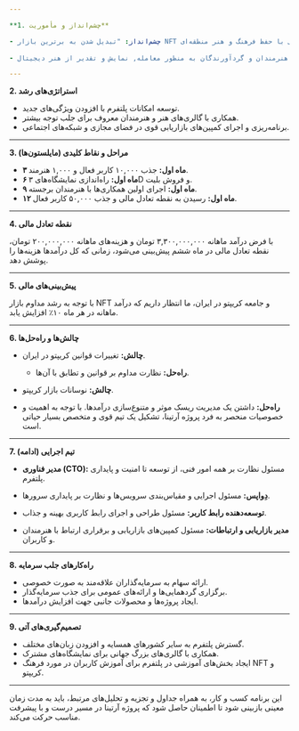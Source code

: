 ```yaml
---

**1. چشم‌انداز و مأموریت**

- چشم‌انداز: "تبدیل شدن به برترین بازار NFT پارسی با حفظ فرهنگ و هنر منطقه‌ای."
  
- مأموریت: "فراهم آوردن یک پلتفرم قدرتمند و امن برای هنرمندان و گردآورندگان به منظور معامله, نمایش و تقدیر از هنر دیجیتال."

---
```


**2. استراتژی‌های رشد**

- توسعه امکانات پلتفرم با افزودن ویژگی‌های جدید.
- همکاری با گالری‌های هنر و هنرمندان معروف برای جلب توجه بیشتر.
- برنامه‌ریزی و اجرای کمپین‌های بازاریابی قوی در فضای مجازی و شبکه‌های اجتماعی.
  
---

**3. مراحل و نقاط کلیدی (مایلستون‌ها)**

- **۳ ماه اول:** جذب ۱۰,۰۰۰ کاربر فعال و ۱,۰۰۰ هنرمند.
- **۶ ماه اول:** راه‌اندازی نمایشگاه‌های ۳D و فروش بلیت.
- **۹ ماه اول:** اجرای اولین همکاری‌ها با هنرمندان برجسته.
- **۱۲ ماه اول:** رسیدن به نقطه تعادل مالی و جذب ۵۰,۰۰۰ کاربر فعال.

---

**4. نقطه تعادل مالی**

با فرض درآمد ماهانه ۳,۳۰۰,۰۰۰,۰۰۰ تومان و هزینه‌های ماهانه ۲۰۰,۰۰۰,۰۰۰ تومان، نقطه تعادل مالی در ماه ششم پیش‌بینی می‌شود، زمانی که کل درآمدها هزینه‌ها را پوشش دهد.

---

**5. پیش‌بینی‌های مالی**

با توجه به رشد مداوم بازار NFT و جامعه کریپتو در ایران، ما انتظار داریم که درآمد ماهانه در هر ماه ۱۰٪ افزایش یابد.

---

**6. چالش‌ها و راه‌حل‌ها**

- **چالش:** تغییرات قوانین کریپتو در ایران.
  - **راه‌حل:** نظارت مداوم بر قوانین و تطابق با آن‌ها.
  
- **چالش:** نوسانات بازار کریپتو.

 - **راه‌حل:** داشتن یک مدیریت ریسک موثر و متنوع‌سازی درآمدها.
با توجه به اهمیت و خصوصیات منحصر به فرد پروژه آرتینا، تشکیل یک تیم قوی و متخصص بسیار حیاتی است.

---

**7. تیم اجرایی (ادامه)**

- **مدیر فناوری (CTO):** مسئول نظارت بر همه امور فنی، از توسعه تا امنیت و پایداری پلتفرم.
  
- **دِو‌اپس:** مسئول اجرایی و مقیاس‌بندی سرویس‌ها و نظارت بر پایداری سرورها.

- **توسعه‌دهنده رابط کاربر:** مسئول طراحی و اجرای رابط کاربری بهینه و جذاب.

- **مدیر بازاریابی و ارتباطات:** مسئول کمپین‌های بازاریابی و برقراری ارتباط با هنرمندان و کاربران.

---

**8. راه‌کار‌های جلب سرمایه**

- ارائه سهام به سرمایه‌گذاران علاقه‌مند به صورت خصوصی.
- برگزاری گردهمایی‌ها و ارائه‌های عمومی برای جذب سرمایه‌گذار.
- ایجاد پروژه‌ها و محصولات جانبی جهت افزایش درآمدها.

---

**9. تصمیم‌گیری‌های آتی**

- گسترش پلتفرم به سایر کشور‌های همسایه و افزودن زبان‌های مختلف.
- همکاری با گالری‌های بزرگ جهانی برای نمایشگاه‌های مشترک.
- ایجاد بخش‌های آموزشی در پلتفرم برای آموزش کاربران در مورد فرهنگ NFT و کریپتو.

---

این برنامه کسب و کار، به همراه جداول و تجزیه و تحلیل‌های مرتبط، باید به مدت زمان معینی بازبینی شود تا اطمینان حاصل شود که پروژه آرتینا در مسیر درست و با پیشرفت مناسب حرکت می‌کند.
